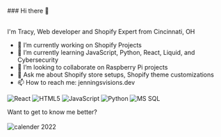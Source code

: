 <p>### Hi there 👋

 </br> I'm Tracy, Web developer and Shopify Expert from Cincinnati, OH</p>

- 🔭 I’m currently working on Shopify Projects
- 🌱 I’m currently learning JavaScript, Python, React, Liquid, and Cybersecurity
- 👯 I’m looking to collaborate on Raspberry Pi projects
- 💬 Ask me about Shopify store setups, Shopify theme customizations
- 📫 How to reach me: jenningsvisions.dev
<p>
<img alt="React" src="https://img.shields.io/badge/react-%2320232a.svg?style=for-the-badge&logo=react&logoColor=%2361DAFB" />
<img alt="HTML5" src="https://img.shields.io/badge/html5-%23E34F26.svg?style=for-the-badge&logo=html5&logoColor=white" />
<img alt="JavaScript" src="https://img.shields.io/badge/javascript-%23323330.svg?style=for-the-badge&logo=javascript&logoColor=%23F7DF1E"/>
<img alt="Python" src="https://img.shields.io/badge/python-3670A0?style=for-the-badge&logo=python&logoColor=ffdd54" />
<img alt ="MS SQL" src="https://img.shields.io/badge/Microsoft%20SQL%20Sever-CC2927?style=for-the-badge&logo=microsoft%20sql%20server&logoColor=white"/>
</p>
<p> Want to get to know me better?<br></br>
<a href"https://calendly.com/jenningsvisions/30min">
<img alt="calender 2022" src="https://user-images.githubusercontent.com/61357154/188510700-9c6b9cbc-de1b-4d2a-8ba5-8c4b4173f2df.jpeg"a>








